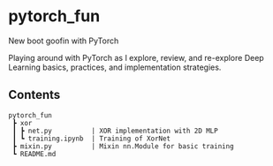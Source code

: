 # pytorch_fun
New boot goofin with PyTorch

Playing around with PyTorch as I explore, review, and re-explore Deep Learning basics,
practices, and implementation strategies.

## Contents

```
pytorch_fun
 ┣ xor
 ┃ ┣ net.py          | XOR implementation with 2D MLP
 ┃ ┗ training.ipynb  | Training of XorNet
 ┣ mixin.py          | Mixin nn.Module for basic training
 ┗ README.md
 ```